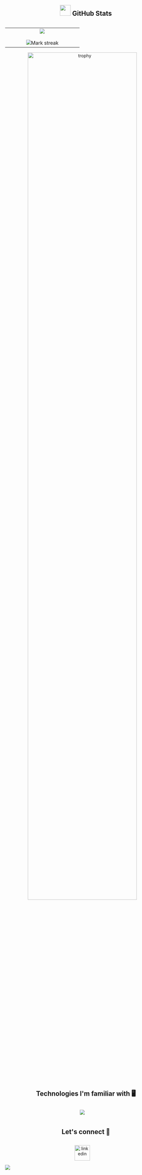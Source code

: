 <!--
**bfarahdel/bfarahdel** is a ✨ _special_ ✨ repository because its `README.md` (this file) appears on your GitHub profile.

Here are some ideas to get you begined:

- 🔭 I’m currently working on ...
- 🌱 I’m currently learning ...
- 👯 I’m looking to collaborate on ...
- 🤔 I’m looking for help with ...
- 💬 Ask me about ...
- 📫 How to reach me: ...
- 😄 Pronouns: ...
- ⚡ Fun fact: ...
-->

<div id="user-content-toc">

<!--- stats & Trophy (begin) -->
<div id="user-content-toc">
  <ul align="center">
    <summary><h2 style="display: inline-block"><img src="https://media.giphy.com/media/iY8CRBdQXODJSCERIr/giphy.gif" width="35"> GitHub Stats</h2></summary>
  </ul>
</div>
<p align="center">
  <!--- stats (begin) -->
<table align="center">
<tr border="none">
<td width="50%" align="center">
  <img  align="center"  src="https://github-readme-stats.vercel.app/api?username=bfarahdel&theme=dark&show_icons=true&count_private=true&rank_icon=percentile" />
  <br></br>
  <img  title="GitHub Stats" alt="Mark streak" src="https://github-readme-streak-stats.herokuapp.com/?user=bfarahdel&theme=tokyonight&hide_border=false" /> 
</td>
</tr>
</table>
<!--- stats (end) -->

<!--- trophy (begin) -->
<div align=center>
  <a href="https://github.com/ryo-ma/github-profile-trophy" title="Go to Source">
      <img align="center" width=84% src="https://github-profile-trophy.vercel.app/?username=bfarahdel&theme=radical&row=1&column=7&margin-h=15&margin-w=5&no-bg=true" alt="trophy" />
    </a>
</div>
<!--- trophy (end) -->

<!--skills (technologies)-->
<br></br>
<div id="user-content-toc">
  <ul align="center">
    <summary><h2 style="display: inline-block">Technologies I'm familiar with 🖥</h2></summary>
  </ul>
</div>
<!--tech stack icons-->
<p align="center">
  <a href="https://skillicons.dev">
    <img src="https://skillicons.dev/icons?i=python,react,docker,linux,arduino,raspberrypi,django,flask,html,css,blender,matlab,git,github,vscode&perline=12" />
  </a>

<!-- connect with me -->
<div id="user-content-toc">
  <ul align="center">
    <summary><h2 style="display: inline-block">Let's connect 🤝</h2></summary>
  </ul>
</div>

<!--icons and links-->
<p align="center">
<a href="https://www.linkedin.com/in/britny-farahdel/" target="blank"><img align="center" src="https://user-images.githubusercontent.com/88904952/234979284-68c11d7f-1acc-4f0c-ac78-044e1037d7b0.png" alt="linkedin" height="50" width="50" /></a>
</p>

<!--horizontal divider(gradient)-->
<img src="https://user-images.githubusercontent.com/73097560/115834477-dbab4500-a447-11eb-908a-139a6edaec5c.gif">
